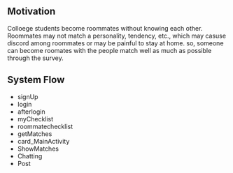 ## Motivation

Colloege students become roommates without knowing each other.
Roommates may not match a personality, tendency, etc., which may casuse discord among roommates or may be painful to stay at home.
so, someone can become roomates with the people match well as much as possible through the survey.


## System Flow

* signUp
* login
* afterlogin
* myChecklist
* roommatechecklist
* getMatches
* card_MainActivity
* ShowMatches
* Chatting
* Post
